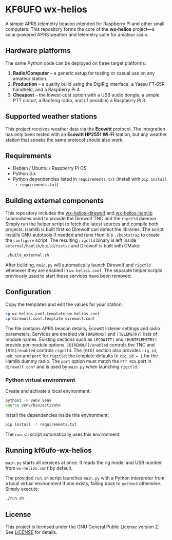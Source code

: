# KF6UFO wx‑helios

A simple APRS telemetry beacon intended for Raspberry Pi and other small computers. This repository forms the core of the **wx‑helios** project—a solar‑powered APRS weather and telemetry suite for amateur radio.

## Hardware platforms

The same Python code can be deployed on three target platforms:

1. **Radio/Computer** – a generic setup for testing or casual use on any amateur station.
2. **Production** – a quality build using the DigiRig interface, a Yaesu FT‑65R handheld, and a Raspberry Pi 4.
3. **Cheapest** – the lowest‑cost option with a USB audio dongle, a simple PTT circuit, a Baofeng radio, and (if possible) a Raspberry Pi 3.


## Supported weather stations

This project receives weather data via the **Ecowitt** protocol. The integration
has only been tested with an **Ecowitt HP2551 Wi-Fi** station, but any weather
station that speaks the same protocol should also work.


## Requirements

- Debian / Ubuntu / Raspberry Pi OS
- Python 3.x
- Python dependencies listed in `requirements.txt` (install with `pip install -r requirements.txt`)

## Building external components

This repository includes the
[wx-helios-direwolf](https://github.com/kf6ufo/wx-helios-direwolf) and
[wx-helios-hamlib](https://github.com/kf6ufo/wx-helios-hamlib) submodules used
to provide the Direwolf TNC and the `rigctld` daemon. Simply run the helper
script to fetch the latest sources and compile both projects. Hamlib is built
first so Direwolf can detect the libraries. The script installs GNU autotools
if needed and runs Hamlib's `./bootstrap` to create the `configure` script.
The resulting `rigctld` binary is left inside
`external/hamlib/build/tests/` and Direwolf is built with CMake:

```bash
./build_external.sh
```

After building, `main.py` will automatically launch Direwolf and `rigctld`
whenever they are enabled in ``wx-helios.conf``. The separate helper scripts
previously used to start these services have been removed.


## Configuration

Copy the templates and edit the values for your station:

```bash
cp wx-helios.conf.template wx-helios.conf
cp direwolf.conf.template direwolf.conf
```

The file contains APRS beacon details, Ecowitt listener settings and radio
parameters. Services are enabled via ``[DAEMONS]`` and ``[TELEMETRY]`` lists of
module names. Existing sections such as ``[ECOWITT]`` and ``[HUBTELEMETRY]``
provide per-module options. ``[DIREWOLF]/enabled`` controls the TNC and
``[RIG]/enabled`` controls ``rigctld``. The ``[RIG]`` section also provides
``rig_id``, ``usb_num`` and ``port`` for ``rigctld``; the template defaults to
``rig_id = 1`` for the Hamlib dummy radio. The ``port`` option must match the
``PTT RIG`` port in ``direwolf.conf`` and is used by ``main.py`` when launching
``rigctld``.

### Python virtual environment

Create and activate a local environment:

```bash
python3 -m venv venv
source venv/bin/activate
```

Install the dependencies inside this environment:

```bash
pip install -r requirements.txt
```

The `run.sh` script automatically uses this environment.

## Running kf6ufo-wx-helios

`main.py` starts all services at once. It reads the rig model and USB number
from ``wx-helios.conf`` by default.

The provided ``run.sh`` script launches ``main.py`` with a Python interpreter
from a local virtual environment if one exists, falling back to ``python3``
otherwise. Simply execute:

```bash
./run.sh
```

## License

This project is licensed under the GNU General Public License version 2. See [LICENSE](LICENSE) for details.
